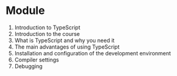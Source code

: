# Module
1. Introduction to TypeScript
2. Introduction to the course
3. What is TypeScript and why you need it
4. The main advantages of using TypeScript
5. Installation and configuration of the development environment
6. Compiler settings
7. Debugging
